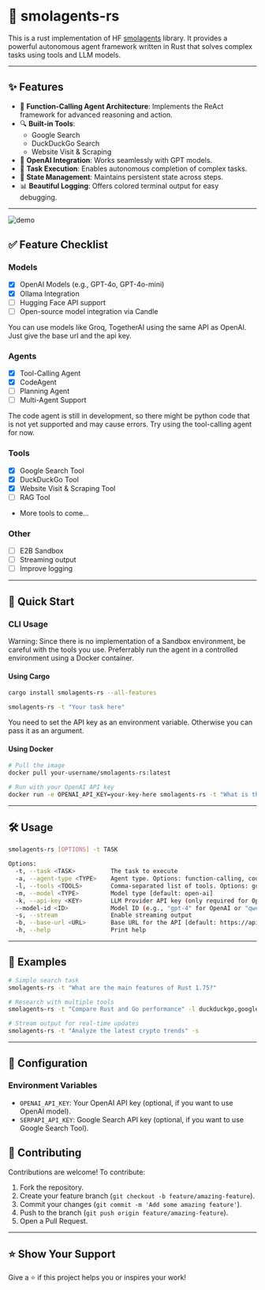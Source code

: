 # 🤖 smolagents-rs

This is a rust implementation of HF [smolagents](https://github.com/huggingface/smolagents) library. It provides a powerful autonomous agent framework written in Rust that solves complex tasks using tools and LLM models. 

---

## ✨ Features

- 🧠 **Function-Calling Agent Architecture**: Implements the ReAct framework for advanced reasoning and action.
- 🔍 **Built-in Tools**:
  - Google Search
  - DuckDuckGo Search
  - Website Visit & Scraping
- 🤝 **OpenAI Integration**: Works seamlessly with GPT models.
- 🎯 **Task Execution**: Enables autonomous completion of complex tasks.
- 🔄 **State Management**: Maintains persistent state across steps.
- 📊 **Beautiful Logging**: Offers colored terminal output for easy debugging.

---

![demo](https://res.cloudinary.com/dltwftrgc/image/upload/v1737485304/smolagents-small_fmaikq.gif)

## ✅ Feature Checklist

### Models

- [x] OpenAI Models (e.g., GPT-4o, GPT-4o-mini)
- [x] Ollama Integration
- [ ] Hugging Face API support
- [ ] Open-source model integration via Candle 

You can use models like Groq, TogetherAI using the same API as OpenAI. Just give the base url and the api key.

### Agents

- [x] Tool-Calling Agent
- [x] CodeAgent
- [ ] Planning Agent
- [ ] Multi-Agent Support

The code agent is still in development, so there might be python code that is not yet supported and may cause errors. Try using the tool-calling agent for now.

### Tools

- [x] Google Search Tool
- [x] DuckDuckGo Tool
- [x] Website Visit & Scraping Tool
- [ ] RAG Tool
- More tools to come...

### Other

- [ ] E2B Sandbox
- [ ] Streaming output
- [ ] Improve logging

---

## 🚀 Quick Start

### CLI Usage

Warning: Since there is no implementation of a Sandbox environment, be careful with the tools you use. Preferrably run the agent in a controlled environment using a Docker container.

#### Using Cargo

```bash
cargo install smolagents-rs --all-features
```

```bash
smolagents-rs -t "Your task here"
```
You need to set the API key as an environment variable. Otherwise you can pass it as an argument.

#### Using Docker

```bash
# Pull the image
docker pull your-username/smolagents-rs:latest

# Run with your OpenAI API key
docker run -e OPENAI_API_KEY=your-key-here smolagents-rs -t "What is the latest news about Rust programming?"
```

---


## 🛠️ Usage

```bash
smolagents-rs [OPTIONS] -t TASK

Options:
  -t, --task <TASK>          The task to execute
  -a, --agent-type <TYPE>    Agent type. Options: function-calling, code [default: function-calling]
  -l, --tools <TOOLS>        Comma-separated list of tools. Options: google-search, duckduckgo, visit-website, python-interpreter [default: duckduckgo,visit-website]
  -m, --model <TYPE>         Model type [default: open-ai]
  -k, --api-key <KEY>        LLM Provider API key (only required for OpenAI model)
  --model-id <ID>            Model ID (e.g., "gpt-4" for OpenAI or "qwen2.5" for Ollama) [default: gpt-4o-mini]
  -s, --stream               Enable streaming output
  -b, --base-url <URL>       Base URL for the API [default: https://api.openai.com/v1/chat/completions]
  -h, --help                 Print help
```

---

## 🌟 Examples

```bash
# Simple search task
smolagents-rs -t "What are the main features of Rust 1.75?"

# Research with multiple tools
smolagents-rs -t "Compare Rust and Go performance" -l duckduckgo,google-search,visit-website

# Stream output for real-time updates
smolagents-rs -t "Analyze the latest crypto trends" -s
```
---

## 🔧 Configuration

### Environment Variables

- `OPENAI_API_KEY`: Your OpenAI API key (optional, if you want to use OpenAI model).
- `SERPAPI_API_KEY`: Google Search API key (optional, if you want to use Google Search Tool).


## 🤝 Contributing

Contributions are welcome! To contribute:

1. Fork the repository.
2. Create your feature branch (`git checkout -b feature/amazing-feature`).
3. Commit your changes (`git commit -m 'Add some amazing feature'`).
4. Push to the branch (`git push origin feature/amazing-feature`).
5. Open a Pull Request.


---

## ⭐ Show Your Support

Give a ⭐️ if this project helps you or inspires your work!

